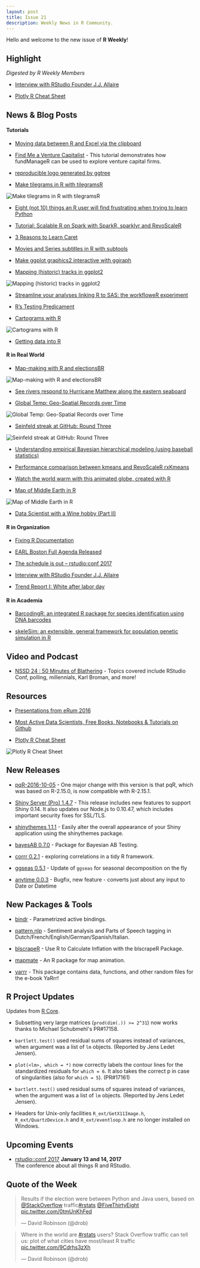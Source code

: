 ```yaml
---
layout: post
title: Issue 21
description: Weekly News in R Community.
---
```


Hello and welcome to the new issue of **R Weekly**!

## Highlight

*Digested by R Weekly Members*

+ [Interview with RStudio Founder J.J. Allaire ](https://www.rstudio.com/2016/10/12/interview-with-j-j-allaire/)

+ [Plotly R Cheat Sheet](https://images.plot.ly/plotly-documentation/images/r_cheat_sheet.pdf)

## News & Blog Posts

#### Tutorials

+ [Moving data between R and Excel via the clipboard](http://www.johndcook.com/blog/r_excel_clipboard/)

+ [Find Me a Venture Capitalist](http://asbcllc.com/r_packages/fundManageR/tutorials/2016/find_me_a_vc/index.html) - This tutorial demonstrates how fundManageR can be used to explore venture capital firms. 

+ [reproducible logo generated by ggtree](https://guangchuangyu.github.io/2016/10/reproducible-logo-generated-by-ggtree)


+ [Make tilegrams in R with tilegramsR](http://blog.revolutionanalytics.com/2016/10/tilegrams-in-r.html)

![Make tilegrams in R with tilegramsR](https://revolution-computing.typepad.com/.a/6a010534b1db25970b01b7c89fa586970b-800wi)

+ [Eight (not 10) things an R user will find frustrating when trying to learn Python](http://www.mango-solutions.com/wp/2016/10/eight-not-10-things-an-r-user-will-find-frustrating-when-trying-to-learn-python/)

+ [Tutorial: Scalable R on Spark with SparkR, sparklyr and RevoScaleR](http://blog.revolutionanalytics.com/2016/10/tutorial-scalable-r-on-spark.html)

+ [3 Reasons to Learn Caret](http://www.datacamp.com/community/blog/3-reasons-to-learn-caret)

+ [Movies and Series subtitles in R with subtools](http://www.pieceofk.fr/?p=437)

+ [Make ggplot graphics2 interactive with ggiraph](http://blog.revolutionanalytics.com/2016/10/make-ggplot-graphics2-interactive-with-ggiraph.html)

+ [Mapping (historic) tracks in ggplot2](spatial.ly/2016/10/mapping-historic-tracks-ggplot2/)

![Mapping (historic) tracks in ggplot2](http://i2.wp.com/spatial.ly/wp-content/uploads/2012/03/Spain_shipping.png)

+ [Streamline your analyses linking R to SAS: the workfloweR experiment](http://datascienceplus.com/streamline-your-analyses-linking-r-to-sas/)

+ [R’s Testing Predicament](http://www.mango-solutions.com/wp/2016/10/rs-testing-predicament/)

+ [Cartograms with R](http://staff.math.su.se/hoehle/blog/2016/10/10/cartograms.html)

![Cartograms with R](https://cdn.rawgit.com/hoehleatsu/hoehleatsu.github.io/b11a59c0cbb092af0831162dc4e94413070702d0/figure/source/2016-10-10-cartograms/CARTOGRAM-1.png)

+ [Getting data into R](http://garthtarr.com/getting-data-into-r/)

#### R in Real World

+ [Map-making with R and electionsBR](http://robertmyles.github.io/ElectionsBR.html)

![Map-making with R and electionsBR](https://i.imgur.com/jXKjZgG.jpg)

+ [See rivers respond to Hurricane Matthew along the eastern seaboard](https://owi.usgs.gov/vizlab/hurricane-matthew/)

+ [Global Temp: Geo-Spatial Records over Time](http://data-steve.github.io/glob-temp-data-pt1/)

![Global Temp: Geo-Spatial Records over Time](https://i1.wp.com/data-steve.github.io/images/animated.gif?w=456)


+ [Seinfeld streak at GitHub: Round Three](http://dirk.eddelbuettel.com/blog/2016/10/12#github_oct2015_oct2016)

![Seinfeld streak at GitHub: Round Three](https://i0.wp.com/dirk.eddelbuettel.com/images/github_oct2015_oct2016.png?w=456)

+ [Understanding empirical Bayesian hierarchical modeling (using baseball statistics)](http://varianceexplained.org/r/hierarchical_bayes_baseball/)

+ [Performance comparison between kmeans and RevoScaleR rxKmeans](https://tomaztsql.wordpress.com/2016/10/12/performance-comparison-between-kmeans-and-revoscaler-rxkmeans/)

+ [Watch the world warm with this animated globe, created with R](http://blog.revolutionanalytics.com/2016/10/warming-globe.html)

+ [Map of Middle Earth in R](http://www.r-chart.com/2016/10/map-of-middle-earth-map-above-was.html)

![Map of Middle Earth in R](https://i1.wp.com/1.bp.blogspot.com/-85YO4d4YRQw/V_mL3ybVORI/AAAAAAAAAyE/O4-wO0Kvmig7mkOShlUbD5PxbENs4O28ACLcB/s640/middle_earth.png?resize=456%2C410&ssl=1)

+ [Data Scientist with a Wine hobby (Part II)](http://blog.eighty20.co.za//package%20exploration/2016/10/09/Google-api/)

#### R in Organization

+ [Fixing R Documentation](http://www.datacamp.com/community/blog/fixing-r-documentation)

+ [EARL Boston Full Agenda Released](http://www.mango-solutions.com/wp/2016/10/earl-boston-full-agenda-released/)

+ [The schedule is out – rstudio:conf 2017 ](https://blog.rstudio.org/2016/10/13/the-schedule-is-out-rstudioconf-2017/)

+ [Interview with RStudio Founder J.J. Allaire ](https://www.rstudio.com/2016/10/12/interview-with-j-j-allaire/)

+ [Trend Report I: White after labor day](http://multithreaded.stitchfix.com/blog/2016/10/11/white-after-labor-day/)


#### R in Academia

+ [BarcodingR: an integrated R package for species identification using DNA barcodes](http://onlinelibrary.wiley.com/wol1/doi/10.1111/2041-210X.12682/abstract)

+ [skeleSim: an extensible, general framework for population genetic simulation in R](http://onlinelibrary.wiley.com/doi/10.1111/1755-0998.12607/abstract)

## Video and Podcast

+ [NSSD 24 : 50 Minutes of Blathering](https://soundcloud.com/nssd-podcast/episode-24-50-minutes-of-blathering) - Topics covered include RStudio Conf, polling, millennials, Karl Broman, and more!

## Resources

+ [Presentations from eRum 2016](https://github.com/eRum2016/Presentations-participants)

+ [Most Active Data Scientists, Free Books, Notebooks & Tutorials on Github](https://www.analyticsvidhya.com/blog/2016/09/most-active-data-scientists-free-books-notebooks-tutorials-on-github/?utm_content=buffer9e25a&utm_medium=social&utm_source=twitter.com&utm_campaign=buffer)

+ [Plotly R Cheat Sheet](https://images.plot.ly/plotly-documentation/images/r_cheat_sheet.pdf)

![Plotly R Cheat Sheet](https://pbs.twimg.com/media/Cuuu_XQXgAAltS-.jpg)

## New Releases

+ [pqR-2016-10-05](https://radfordneal.wordpress.com/2016/10/08/new-release-of-pqr-faster-and-now-compatible-with-r-2-15-1/) - One major change with this version is that pqR, which was based on R-2.15.0, is now compatible with R-2.15.1.

+ [Shiny Server (Pro) 1.4.7](https://blog.rstudio.org/2016/10/14/shiny-server-pro-1-4-7/) - This release includes new features to support Shiny 0.14. It also updates our Node.js to 0.10.47, which includes important security fixes for SSL/TLS.

+ [shinythemes 1.1.1](https://blog.rstudio.org/2016/10/13/shinythemes-1-1-1/) - Easily alter the overall appearance of your Shiny application using the shinythemes package.

+ [bayesAB 0.7.0](http://fportman.com/blog/bayesab-0-dot-7-0-plus-a-primer-on-priors/) - Package for Bayesian AB Testing.

+ [corrr 0.2.1](http://drsimonj.svbtle.com/corrr-021-now-on-cran) - exploring correlations in a tidy R framework.

+ [ggseas 0.5.1](http://ellisp.github.io/blog/2016/10/12/ggsdc-rents) - Update of `ggseas` for seasonal decomposition on the fly

+ [anytime 0.0.3](http://dirk.eddelbuettel.com/blog/2016/10/14/#anytime_0.0.3) - Bugfix, new feature - converts just about any input to Date or Datetime

## New Packages & Tools

+ [bindr](https://github.com/krlmlr/bindr) - Parametrized active bindings.

+ [pattern.nlp](http://www.bnosac.be/index.php/blog/60-sentiment-analysis-and-parts-of-speech-tagging-in-dutch-french-english-german-spanish-italian) - Sentiment analysis and Parts of Speech tagging in Dutch/French/English/German/Spanish/Italian.

+ [blscrapeR](https://www.datascienceriot.com/use-r-to-calculate-inflation-with-the-blscraper-package/kris/) - Use R to Calculate Inflation with the blscrapeR Package.

+ [mapmate](https://blog.snap.uaf.edu/2016/10/10/animate-maps-with-mapmate-r-package-for-map-and-globe-based-still-image-sequences/) - An R package for map animation.

+ [yarrr](https://cran.r-project.org/web/packages/yarrr/vignettes/guide.html) - This package contains data, functions, and other random files for the e-book YaRrr! 

## R Project Updates

Updates from [R Core](http://developer.r-project.org/blosxom.cgi/R-devel/NEWS).

+ Subsetting very large matrices (`prod(dim(.)) >= 2^31`) now works thanks to Michael Schubmehl's PR#17158.

+ `bartlett.test()` used residual sums of squares instead of variances, when argument was a list of `lm` objects. (Reported by Jens Ledet Jensen).

+ `plot(<lm>, which = *)` now correctly labels the contour lines for the standardized residuals for `which = 6`. It also takes the correct p in case of singularities (also for `which = 5`). (PR#17161)

+ `bartlett.test()` used residual sums of squares instead of variances, when the argument was a list of `lm` objects. (Reported by Jens Ledet Jensen).

+ Headers for Unix-only facilities `R_ext/GetX11Image.h`, `R_ext/QuartzDevice.h` and `R_ext/eventloop.h` are no longer installed on Windows.


## Upcoming Events

+ [rstudio::conf 2017](https://www.rstudio.com/conference/)  **January 13 and 14, 2017** <br>
The conference about all things R and RStudio.<br /> 

## Quote of the Week

<blockquote class="twitter-tweet" data-lang="en"><p lang="en" dir="ltr">Results if the election were between Python and Java users, based on <a href="https://twitter.com/StackOverflow">@StackOverflow</a> traffic<a href="https://twitter.com/hashtag/rstats?src=hash">#rstats</a> <a href="https://twitter.com/FiveThirtyEight">@FiveThirtyEight</a> <a href="https://t.co/0tmUnKhFed">pic.twitter.com/0tmUnKhFed</a></p>&mdash; David Robinson (@drob) <a href="https://twitter.com/drob/status/786298407761489920"></a></blockquote>

<blockquote class="twitter-tweet" data-lang="en"><p lang="en" dir="ltr">Where in the world are <a href="https://twitter.com/hashtag/rstats?src=hash">#rstats</a> users? Stack Overflow traffic can tell us: plot of what cities have most/least R traffic <a href="https://t.co/9Cdrhs3zXh">pic.twitter.com/9Cdrhs3zXh</a></p>&mdash; David Robinson (@drob) <a href="https://twitter.com/drob/status/786644747154780161"></a></blockquote>
